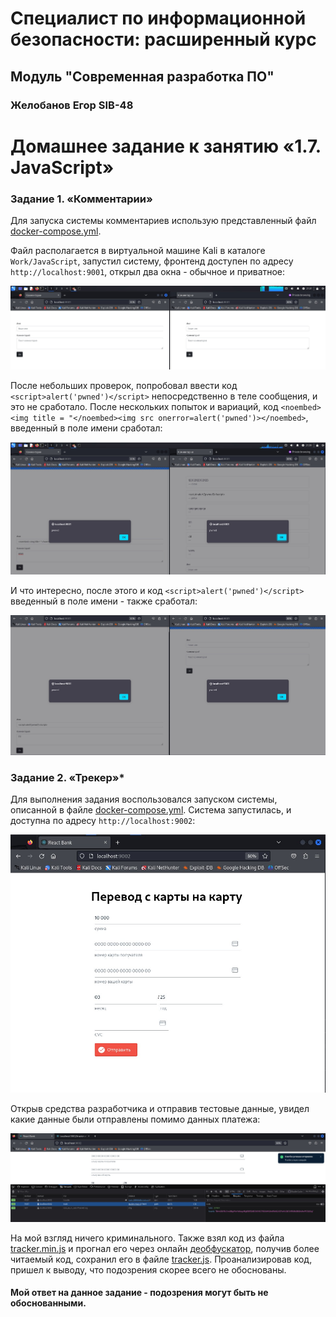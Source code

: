 # Специалист по информационной безопасности: расширенный курс
## Модуль "Современная разработка ПО"
### Желобанов Егор SIB-48

# Домашнее задание к занятию «1.7. JavaScript»

### Задание 1. «Комментарии»

Для запуска системы комментариев использую представленный файл [docker-compose.yml](assets/task01/docker-compose.yml).

Файл располагается в виртуальной машине Kali в каталоге `Work/JavaScript`, запустил систему, фронтенд
доступен по адресу `http://localhost:9001`, открыл два окна - обычное и приватное:

![](assets/task01/1_tabs.jpg)

После небольших проверок, попробовал ввести код `<script>alert('pwned')</script>` непосредственно в теле сообщения, и
это не сработало. После нескольких попыток и вариаций, код
`<noembed><img title = "</noembed><img src onerror=alert('pwned')></noembed>`, введенный в поле имени сработал:

![](assets/task01/2_success.jpg)

И что интересно, после этого и код `<script>alert('pwned')</script>` введенный в поле имени - также сработал:

![](assets/task01/3_repeat.jpg)

### Задание 2. «Трекер»*

Для выполнения задания воспользовался запуском системы, описанной в файле [docker-compose.yml](assets/task02/docker-compose.yml).
Система запустилась, и доступна по адресу `http://localhost:9002`:

![](assets/task02/1_start.jpg)

Открыв средства разработчика и отправив тестовые данные, увидел какие данные были отправлены помимо данных платежа:

![](assets/task02/2_track.jpg)

На мой взгляд ничего криминального. Также взял код из файла [tracker.min.js](assets/task02/tracker.min.js) и прогнал его
через онлайн [деобфускатор](https://trumanwl.com/ru/crypto/javascript-deobfuscator), получив более читаемый код, сохранил
его в файле [tracker.js](assets/task02/tracker.js). Проанализировав код, пришел к выводу, что подозрения скорее всего
не обоснованы.

#### Мой ответ на данное задание - подозрения могут быть не обоснованными.
